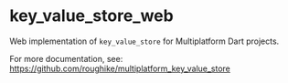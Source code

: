 # key_value_store_web

Web implementation of `key_value_store` for Multiplatform Dart projects.

For more documentation, see: https://github.com/roughike/multiplatform_key_value_store